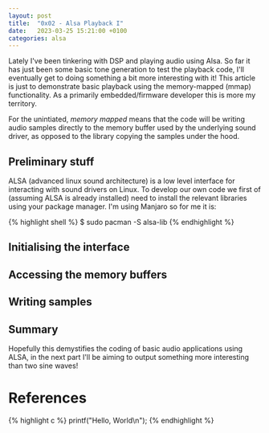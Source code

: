 ```yaml
---
layout: post
title:  "0x02 - Alsa Playback I"
date:   2023-03-25 15:21:00 +0100
categories: alsa
---
```


Lately I've been tinkering with DSP and playing audio using Alsa.  So far it has just been some basic tone generation to test the playback code, I'll eventually get to doing something a bit more interesting with it! This article is just to demonstrate basic playback using the memory-mapped (mmap) functionality. As a primarily embedded/firmware developer this is more my territory.

For the unintiated, _memory mapped_ means that the code will be writing audio samples directly to the memory buffer used by the underlying sound driver, as opposed to the library copying the samples under the hood.

## Preliminary stuff
ALSA (advanced linux sound architecture) is a low level interface for interacting with sound drivers on Linux. To develop our own code we first of (assuming ALSA is already installed) need to install the relevant libraries using your package manager. I'm using Manjaro so for me it is:

{% highlight shell %}
$ sudo pacman -S alsa-lib
{% endhighlight %}

## Initialising the interface


## Accessing the memory buffers

## Writing samples

## Summary
Hopefully this demystifies the coding of basic audio applications using ALSA, in the next part I'll be aiming to output something more interesting than two sine waves!

# References

{% highlight c %}
printf("Hello, World\n");
{% endhighlight %}

